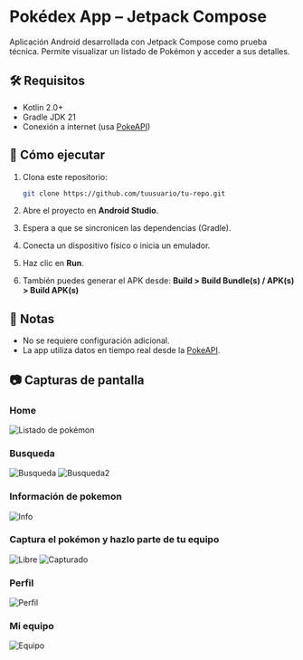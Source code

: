 # Pokédex App – Jetpack Compose

Aplicación Android desarrollada con Jetpack Compose como prueba técnica. Permite visualizar un listado de Pokémon y acceder a sus detalles.

## 🛠 Requisitos

- Kotlin 2.0+
- Gradle JDK 21
- Conexión a internet (usa [PokeAPI](https://pokeapi.co))

## 🚀 Cómo ejecutar

1. Clona este repositorio:

   ```bash
   git clone https://github.com/tuusuario/tu-repo.git

2. Abre el proyecto en **Android Studio**.

3. Espera a que se sincronicen las dependencias (Gradle).

4. Conecta un dispositivo físico o inicia un emulador.

5. Haz clic en **Run**.

6. También puedes generar el APK desde: **Build > Build Bundle(s) / APK(s) > Build APK(s)**

## 📝 Notas

- No se requiere configuración adicional.
- La app utiliza datos en tiempo real desde la [PokeAPI](https://pokeapi.co).

## 📷 Capturas de pantalla

### Home

  ![Listado de pokémon](screenshots/list.jpeg)
  
### Busqueda

  ![Busqueda](screenshots/search1.jpeg) ![Busqueda2](screenshots/search2.jpeg)
  
### Información de pokemon

  ![Info](screenshots/info.jpeg)

### Captura el pokémon y hazlo parte de tu equipo

  ![Libre](screenshots/free.jpeg) ![Capturado](screenshots/catch.jpeg)
  
### Perfil

  ![Perfil](screenshots/profile.jpeg)
  
### Mi equipo

  ![Equipo](screenshots/team.jpeg)
